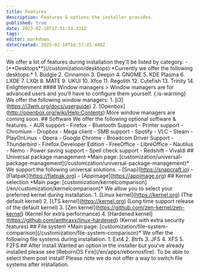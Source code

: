 ```yaml
---
title: Features
description: Features & options the installer provides.
published: true
date: 2023-02-18T17:51:53.331Z
tags: 
editor: markdown
dateCreated: 2023-02-18T16:57:45.440Z
---
```


We offer a lot of features during installation they'll be listed by category. - \[\*\*Desktops\*\*\](/customization/desktops) \*Currently we offer the following desktops:\* 1. Budgie 2. Cinnamon 3. Deepin 4. GNOME 5. KDE Plasma 6. LXDE 7. LXQt 8. MATE 9. UKUI 10. Xfce 11. Regolith 12. Cutefish 13. Trinity 14. Enlightenment #### Window managers > Window managers are for advanced users and you'll have to configure them yourself. {.is-warning} We offer the following window managers: 1. \[i3\](https://i3wm.org/docs/userguide) 2. \[Openbox\](http://openbox.org/wiki/Help:Contents) More window managers are coming soon. ## Software We offer the following optional software & features. - AUR support - Firefox - Bluetooth Support - Printer support - Chromium - Dropbox - Mega client - SMB support - Spotify - VLC - Steam - PlayOnLinux - Opera - Google Chrome - Broadcom Driver Support - Thunderbird - Firefox Developer Edition - FreeOffice - LibreOffice - Nautilus - Nemo - Power saving support - Spell check support - Redshift - Vivaldi ## Universal package management \*Main page: \[customization/universal-package-management\](/customization/universal-package-management)\* We support the following universal solutions. - \[Snap\](https://snapcraft.io) - \[Flatpak\](https://flatpak.org) - \[Appimage\](https://appimage.org) \## Kernel selection \*Main page: \[customization/kernelcomparison\](/en/customization/kernelcomparison)\* We allow you to select your preferred kernel during installation. 1. \[Linux kernel\](https://kernel.org) (The default kernel) 2. \[LTS kernel\](https://kernel.org) (Long time support release of the default kernel) 3. \[Zen kernel\](https://github.com/zen-kernel/zen-kernel) (Kernel for extra performance) 4. \[Hardened kernel\](https://github.com/anthraxx/linux-hardened) (Kernel with extra security features) ## File system \*Main page: \[customization/file-system-comparison\](/customization/file-system-comparison)\* We offer the following file systems during installation. 1. Ext4 2. Btrfs 3. JFS 4. XFS 5. F2FS ## After install Wanted an option in the installer but you've already installed please see \[RebornOS Fire\](/en/apps/rebornosfire). To be able to select them post install! Please note we do not offer a way to switch file systems after installation.